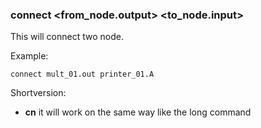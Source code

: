 ### connect <from\_node.output> <to\_node.input> ###
This will connect two node.

Example:
```
connect mult_01.out printer_01.A
```

Shortversion:
  * **cn** it will work on the same way like the long command